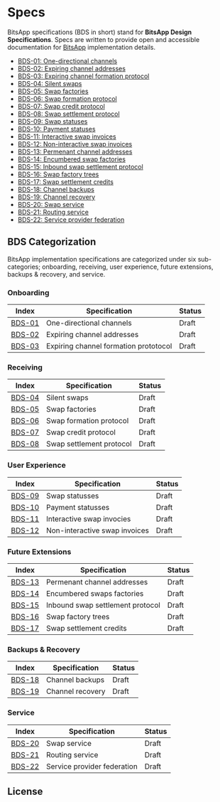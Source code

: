 # Specs

BitsApp specifications (BDS in short) stand for **BitsApp Design Specifications**. Specs are written to provide open and accessible documentation for [BitsApp](https://bits.app) implementation details.

- [BDS-01: One-directional channels](01.md)
- [BDS-02: Expiring channel addresses](02.md)
- [BDS-03: Expiring channel formation protocol](01.md)
- [BDS-04: Silent swaps](03.md)
- [BDS-05: Swap factories](04.md)
- [BDS-06: Swap formation protocol](05.md)
- [BDS-07: Swap credit protocol](06.md)
- [BDS-08: Swap settlement protocol](07.md)
- [BDS-09: Swap statuses](08.md)
- [BDS-10: Payment statuses](09.md)
- [BDS-11: Interactive swap invoices](10.md)
- [BDS-12: Non-interactive swap invoices](11.md)
- [BDS-13: Permenant channel addresses](12.md)
- [BDS-14: Encumbered swap factories](13.md)
- [BDS-15: Inbound swap settlement protocol](14.md)
- [BDS-16: Swap factory trees](15.md)
- [BDS-17: Swap settlement credits](16.md)
- [BDS-18: Channel backups](17.md)
- [BDS-19: Channel recovery](18.md)
- [BDS-20: Swap service](19.md)
- [BDS-21: Routing service](20.md)
- [BDS-22:  Service provider federation](21.md)

## BDS Categorization
BitsApp implementation specifications are categorized under six sub-categories; onboarding, receiving, user experience, future extensions, backups & recovery, and service.

### Onboarding
| Index  | Specification                                      | Status     |
|------- |----------------------------------------------------|------------|
| [BDS-01](01.md)   | One-directional channels                | Draft      |
| [BDS-02](02.md)   | Expiring channel addresses              | Draft      |
| [BDS-03](03.md)   | Expiring channel formation prototocol   | Draft      |

### Receiving
| Index  | Specification                                      | Status     |
|------- |----------------------------------------------------|------------|
| [BDS-04](04.md)   | Silent swaps                            | Draft      |
| [BDS-05](05.md)   | Swap factories                         | Draft      |
| [BDS-06](06.md)   | Swap formation protocol                 | Draft      |
| [BDS-07](07.md)   | Swap credit protocol                    | Draft      |
| [BDS-08](08.md)   | Swap settlement protocol                | Draft      |

### User Experience
| Index  | Specification                                      | Status     |
|------- |----------------------------------------------------|------------|
| [BDS-09](09.md)   | Swap statusses                          | Draft      |
| [BDS-10](10.md)   | Payment statusses                       | Draft      |
| [BDS-11](11.md)   | Interactive swap invocies               | Draft      |
| [BDS-12](12.md)   | Non-interactive swap invoices           | Draft      |

### Future Extensions
| Index  | Specification                                      | Status     |
|------- |----------------------------------------------------|------------|
| [BDS-13](13.md)   | Permenant channel addresses             | Draft      |
| [BDS-14](14.md)   | Encumbered swaps factories              | Draft      |
| [BDS-15](15.md)   | Inbound swap settlement protocol        | Draft      |
| [BDS-16](16.md)   | Swap factory trees                      | Draft      |
| [BDS-17](17.md)   | Swap settlement credits                 | Draft      |

### Backups & Recovery
| Index  | Specification                                      | Status     |
|------- |----------------------------------------------------|------------|
| [BDS-18](18.md)   | Channel backups                         | Draft      |
| [BDS-19](19.md)   | Channel recovery                        | Draft      |

### Service
| Index  | Specification                                      | Status     |
|------- |----------------------------------------------------|------------|
| [BDS-20](20.md)   | Swap service                            | Draft      |
| [BDS-21](21.md)   | Routing service                         | Draft      |
| [BDS-22](22.md)   | Service provider federation             | Draft      |

## License
